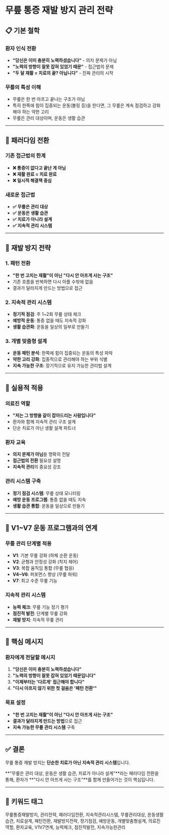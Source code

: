 # 무릎 통증 재발 방지 관리 전략

## 📋 기본 철학

### 환자 인식 전환
- **"당신은 이미 충분히 노력하셨습니다"** - 의지 문제가 아님
- **"노력의 방향이 잘못 잡혀 있었기 때문"** - 접근법의 문제
- **"두 달 재활 = 치료의 끝? 아닙니다"** - 진짜 관리의 시작

### 무릎의 특성 이해
- 무릎은 한 번 아프고 끝나는 구조가 아님
- 특히 한쪽에 힘이 집중되는 운동(볼링 등)을 한다면, 그 무릎은 계속 점검하고 강화해야 하는 약한 고리
- 무릎은 관리 대상이며, 운동은 생활 습관

---

## 🔹 패러다임 전환

### 기존 접근법의 한계
- **❌ 통증이 없다고 끝난 게 아님**
- **❌ 재활 완료 = 치료 완료**
- **❌ 일시적 해결책 중심**

### 새로운 접근법
- **✅ 무릎은 관리 대상**
- **✅ 운동은 생활 습관**
- **✅ 치료가 아니라 설계**
- **✅ 지속적 관리 시스템**

---

## 🔹 재발 방지 전략

### 1. 패턴 전환
- **"한 번 고치는 재활"이 아닌 "다시 안 아프게 사는 구조"**
- 기존 흐름을 반복하면 다시 아플 수밖에 없음
- 결과가 달라지게 만드는 방법으로 접근

### 2. 지속적 관리 시스템
- **정기적 점검**: 주 1~2회 무릎 상태 체크
- **예방적 운동**: 통증 없을 때도 지속적 강화
- **생활 습관화**: 운동을 일상의 일부로 만들기

### 3. 개별 맞춤형 설계
- **운동 패턴 분석**: 한쪽에 힘이 집중되는 운동의 특성 파악
- **약한 고리 강화**: 집중적으로 관리해야 하는 부위 식별
- **지속 가능한 구조**: 장기적으로 유지 가능한 관리법 설계

---

## 🔹 실용적 적용

### 의료진 역할
- **"저는 그 방향을 같이 잡아드리는 사람입니다"**
- 환자와 함께 지속적 관리 구조 설계
- 단순 치료가 아닌 생활 설계 파트너

### 환자 교육
- **의지 문제가 아님**을 명확히 전달
- **접근법의 전환** 필요성 설명
- **지속적 관리**의 중요성 강조

### 관리 시스템 구축
- **정기 점검 시스템**: 무릎 상태 모니터링
- **예방 운동 프로그램**: 통증 없을 때도 지속
- **생활 습관 통합**: 운동을 일상으로 만들기

---

## 🔹 V1~V7 운동 프로그램과의 연계

### 무릎 관리 단계별 적용
- **V1**: 기본 무릎 강화 (하체 순환 운동)
- **V2**: 균형과 안정성 강화 (착지 제어)
- **V3**: 복합 움직임 통합 (무릎 협응)
- **V4~V6**: 퍼포먼스 향상 (무릎 파워)
- **V7**: 최고 수준 무릎 기능

### 지속적 관리 시스템
- **능력 체크**: 무릎 기능 정기 평가
- **점진적 발전**: 단계별 무릎 강화
- **재발 방지**: 지속적 무릎 관리

---

## 🔹 핵심 메시지

### 환자에게 전달할 메시지
1. **"당신은 이미 충분히 노력하셨습니다"**
2. **"노력의 방향이 잘못 잡혀 있었기 때문입니다"**
3. **"이제부터는 '다르게' 접근해야 합니다"**
4. **"다시 아프지 않기 위한 첫 걸음은 '패턴 전환'"**

### 목표 설정
- **"한 번 고치는 재활"이 아닌 "다시 안 아프게 사는 구조"**
- **결과가 달라지게 만드는 방법**으로 접근
- **지속 가능한 무릎 관리 시스템** 구축

---

## ✅ 결론

무릎 통증 재발 방지는 **단순한 치료가 아닌 지속적 관리 시스템**입니다.

**"무릎은 관리 대상, 운동은 생활 습관, 치료가 아니라 설계"**라는 패러다임 전환을 통해, 환자가 **"다시 안 아프게 사는 구조"**를 함께 만들어가는 것이 핵심입니다.

---

## 🔹 키워드 태그
무릎통증재발방지, 관리전략, 패러다임전환, 지속적관리시스템, 무릎관리대상, 운동생활습관, 치료설계, 패턴전환, 재발방지전략, 정기점검, 예방운동, 개별맞춤형설계, 의료진역할, 환자교육, V1V7연계, 능력체크, 점진적발전, 지속가능한관리
